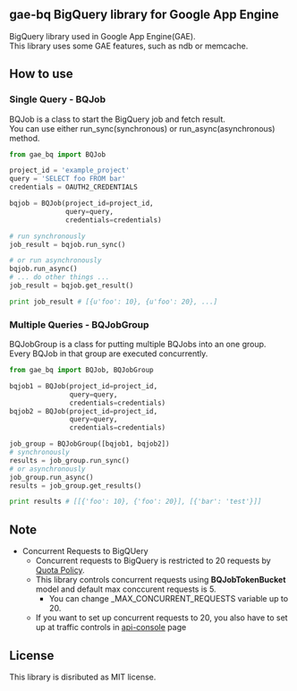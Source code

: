 gae-bq BigQuery library for Google App Engine
------------------------------------------------
BigQuery library used in Google App Engine(GAE).  
This library uses some GAE features, such as ndb or memcache.

How to use
------------

### Single Query - BQJob
BQJob is a class to start the BigQuery job and fetch result.  
You can use either run\_sync(synchronous) or run\_async(asynchronous) method.

```python
from gae_bq import BQJob

project_id = 'example_project'
query = 'SELECT foo FROM bar'
credentials = OAUTH2_CREDENTIALS

bqjob = BQJob(project_id=project_id, 
              query=query, 
              credentials=credentials)

# run synchronously
job_result = bqjob.run_sync()

# or run asynchronously
bqjob.run_async()
# ... do other things ...
job_result = bqjob.get_result()

print job_result # [{u'foo': 10}, {u'foo': 20}, ...]
```

### Multiple Queries - BQJobGroup
BQJobGroup is a class for putting multiple BQJobs into an one group.  
Every BQJob in that group are executed concurrently.

```python
from gae_bq import BQJob, BQJobGroup

bqjob1 = BQJob(project_id=project_id, 
               query=query, 
               credentials=credentials)
bqjob2 = BQJob(project_id=project_id, 
               query=query, 
               credentials=credentials)

job_group = BQJobGroup([bqjob1, bqjob2])
# synchronously
results = job_group.run_sync()
# or asynchronously
job_group.run_async()
results = job_group.get_results()

print results # [[{'foo': 10}, {'foo': 20}], [{'bar': 'test'}]]
```

Note
-----
- Concurrent Requests to BigQUery
    - Concurrent requests to BigQuery is restricted to 20 requests by [Quota Policy](https://developers.google.com/bigquery/docs/quota-policy).
    - This library controls concurrent requests using **BQJobTokenBucket** model and default max conccurent requests is 5.
        - You can change \_MAX\_CONCURRENT\_REQUESTS variable up to 20.
    - If you want to set up concurrent requests to 20, you also have to set up at traffic controls in [api-console](https://code.google.com/apis/console/) page

License
-----------
This library is disributed as MIT license.
